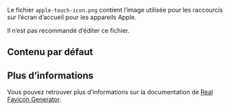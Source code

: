 Le fichier `apple-touch-icon.png` contient l’image utilisée pour les raccourcis sur l’écran d’accueil pour les appareils Apple.

<doc-alert type="warning">
Il n’est pas recommandé d’éditer ce fichier.
</doc-alert>

## Contenu par défaut

<doc-image src="apple-touch-icon.png" alt="Le logo de l’Assurance Maladie"></doc-image>

## Plus d’informations

Vous pouvez retrouver plus d’informations sur la documentation de [Real Favicon Generator](https://realfavicongenerator.net/faq).
